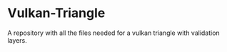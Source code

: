 # Vulkan-Triangle
A repository with all the files needed for a vulkan triangle with validation layers.
